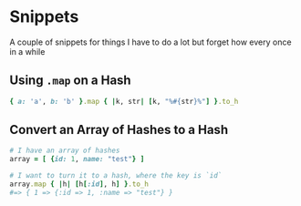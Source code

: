 # Snippets

A couple of snippets for things I have to do a lot but forget how every once in a while

## Using `.map` on a Hash

```ruby
{ a: 'a', b: 'b' }.map { |k, str| [k, "%#{str}%"] }.to_h
```

## Convert an Array of Hashes to a Hash

```ruby
# I have an array of hashes
array = [ {id: 1, name: "test"} ]

# I want to turn it to a hash, where the key is `id`
array.map { |h| [h[:id], h] }.to_h
#=> { 1 => {:id => 1, :name => "test"} }
```

